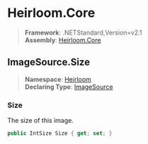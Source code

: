 # Heirloom.Core

> **Framework**: .NETStandard,Version=v2.1  
> **Assembly**: [Heirloom.Core][0]  

## ImageSource.Size

> **Namespace**: [Heirloom][0]  
> **Declaring Type**: [ImageSource][1]  

### Size

The size of this image.

```cs
public IntSize Size { get; set; }
```

[0]: ../../../Heirloom.Core.md
[1]: ../ImageSource.md
